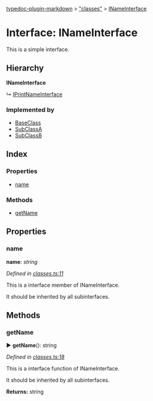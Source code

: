 [typedoc-plugin-markdown](../index.md) > ["classes"](../modules/_classes_.md) > [INameInterface](../interfaces/_classes_.inameinterface.md)

# Interface: INameInterface


This is a simple interface.

## Hierarchy

**INameInterface**

↳  [IPrintNameInterface](../interfaces/_classes_.iprintnameinterface.md)







### Implemented by

* [BaseClass](../classes/_classes_.baseclass.md)
* [SubClassA](../classes/_classes_.subclassa.md)
* [SubClassB](../classes/_classes_.subclassb.md)

## Index

### Properties

* [name](_classes_.inameinterface.md#name)


### Methods

* [getName](_classes_.inameinterface.md#getname)



## Properties

###  name

**name**:  *string* 

*Defined in [classes.ts:11](https://github.com/tgreyuk/typedoc-plugin-markdown/blob/master/tests/src/classes.ts#L11)*



This is a interface member of INameInterface.

It should be inherited by all subinterfaces.






## Methods

###  getName

► **getName**(): string



*Defined in [classes.ts:18](https://github.com/tgreyuk/typedoc-plugin-markdown/blob/master/tests/src/classes.ts#L18)*


This is a interface function of INameInterface.

It should be inherited by all subinterfaces.





**Returns:** string






